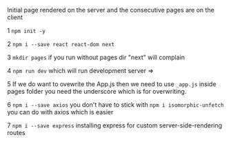 Initial page rendered on the server and the consecutive pages are on the client

1 `npm init -y`

2 `npm i --save react react-dom next`

3 `mkdir pages` if you run without pages dir "next" will complain

4 `npm run dev` which will run development server => 

5 If we do want to ovewrite the App.js then we need to use `_app.js` inside pages folder you need the underscore which is for overwriting. 

6 `npm i --save axios` you don't have to stick with `npm i isomorphic-unfetch` you can do with axios which is easier

7 `npm i --save express` installing express for custom server-side-rendering routes